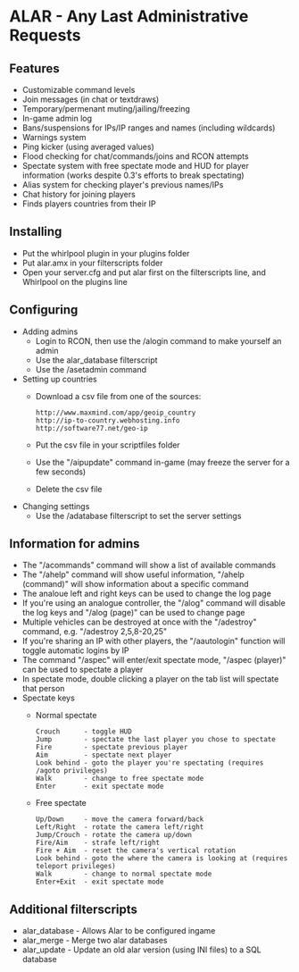 ALAR - Any Last Administrative Requests
=======================================

Features
--------

* Customizable command levels
* Join messages (in chat or textdraws)
* Temporary/permenant muting/jailing/freezing
* In-game admin log
* Bans/suspensions for IPs/IP ranges and names (including wildcards)
* Warnings system
* Ping kicker (using averaged values)
* Flood checking for chat/commands/joins and RCON attempts
* Spectate system with free spectate mode and HUD for player information (works despite 0.3's efforts to break spectating)
* Alias system for checking player's previous names/IPs
* Chat history for joining players
* Finds players countries from their IP

Installing
----------

* Put the whirlpool plugin in your plugins folder
* Put alar.amx in your filterscripts folder
* Open your server.cfg and put alar first on the filterscripts line, and Whirlpool on the plugins line

Configuring
-----------

* Adding admins
	- Login to RCON, then use the /alogin command to make yourself an admin
	- Use the alar_database filterscript
	- Use the /asetadmin command
* Setting up countries
	- Download a csv file from one of the sources:
	
		```
		http://www.maxmind.com/app/geoip_country
		http://ip-to-country.webhosting.info
		http://software77.net/geo-ip
		```
	- Put the csv file in your scriptfiles folder
	- Use the "/aipupdate" command in-game (may freeze the server for a few seconds)
	- Delete the csv file
* Changing settings
	- Use the /adatabase filterscript to set the server settings

Information for admins
----------------------

* The "/acommands" command will show a list of available commands
* The "/ahelp" command will show useful information, "/ahelp (command)" will show information about a specific command
* The analoue left and right keys can be used to change the log page
* If you're using an analogue controller, the "/alog" command will disable the log keys and "/alog (page)" can be used to change page
* Multiple vehicles can be destroyed at once with the "/adestroy" command, e.g. "/adestroy 2,5,8-20,25"
* If you're sharing an IP with other players, the "/aautologin" function will toggle automatic logins by IP
* The command "/aspec" will enter/exit spectate mode, "/aspec (player)" can be used to spectate a player
* In spectate mode, double clicking a player on the tab list will spectate that person
* Spectate keys
	- Normal spectate
	
		```
		Crouch		- toggle HUD
		Jump		- spectate the last player you chose to spectate
		Fire		- spectate previous player
		Aim			- spectate next player
		Look behind	- goto the player you're spectating (requires /agoto privileges)
		Walk		- change to free spectate mode
		Enter		- exit spectate mode
		```
	- Free spectate
	
		```
		Up/Down		- move the camera forward/back
		Left/Right	- rotate the camera left/right
		Jump/Crouch	- rotate the camera up/down
		Fire/Aim	- strafe left/right
		Fire + Aim	- reset the camera's vertical rotation
		Look behind	- goto the where the camera is looking at (requires teleport privileges)
		Walk		- change to normal spectate mode
		Enter+Exit	- exit spectate mode
		```

Additional filterscripts
------------------------
* alar_database	- Allows Alar to be configured ingame
* alar_merge	- Merge two alar databases
* alar_update	- Update an old alar version (using INI files) to a SQL database